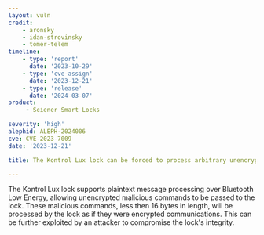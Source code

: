 ```yaml
---
layout: vuln
credit:
    - aronsky
    - idan-strovinsky
    - tomer-telem
timeline:
    - type: 'report'
      date: '2023-10-29'
    - type: 'cve-assign'
      date: '2023-12-21'
    - type: 'release'
      date: '2024-03-07'
product:
     - Sciener Smart Locks

severity: 'high'
alephid: ALEPH-2024006
cve: CVE-2023-7009
date: '2023-12-21'

title: The Kontrol Lux lock can be forced to process arbitrary unencrypted messages.

---
```

The Kontrol Lux lock supports plaintext message processing over Bluetooth Low
Energy, allowing unencrypted malicious commands to be passed to the lock. These
malicious commands, less then 16 bytes in length, will be processed by the lock
as if they were encrypted communications. This can be further exploited by an
attacker to compromise the lock's integrity.
